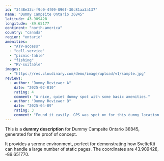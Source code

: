 ```yaml
---
id: "3448e33c-f9c0-4f09-896f-30c81aa3a137"
name: "Dummy Campsite Ontario 36845"
latitude: 43.909428
longitude: -89.65177
continent: "north-america"
country: "canada"
region: "ontario"
amenities:
  - "ATV-access"
  - "cell-service"
  - "picnic-table"
  - "fishing"
  - "RV-suitable"
images:
  - "https://res.cloudinary.com/demo/image/upload/v1/sample.jpg"
reviews:
  - author: "Dummy Reviewer A"
    date: "2025-02-010"
    rating: 4
    comment: "A nice, quiet dummy spot with some basic amenities."
  - author: "Dummy Reviewer B"
    date: "2025-04-09"
    rating: 3
    comment: "Found it easily. GPS was spot on for this dummy location."
---
```


This is a **dummy description** for Dummy Campsite Ontario 36845, generated for the proof of concept.

It provides a serene environment, perfect for demonstrating how SvelteKit can handle a large number of static pages. The coordinates are 43.909428, -89.651770.

